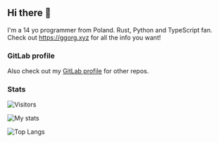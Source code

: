## Hi there 👋

I'm a 14 yo programmer from Poland. Rust, Python and TypeScript fan. Check out https://ggorg.xyz for all the info you want!

### GitLab profile
Also check out my [GitLab profile](https://gitlab.com/GGORG) for other repos.

### Stats
![Visitors](https://komarev.com/ghpvc/?username=GGORG0)

![My stats](https://github-readme-stats.vercel.app/api?username=GGORG0&count_private=true&theme=dark&show_icons=true)

![Top Langs](https://github-readme-stats.vercel.app/api/top-langs/?username=GGORG0&count_private=true&theme=dark&show_icons=true&hide_langs_below=1")
